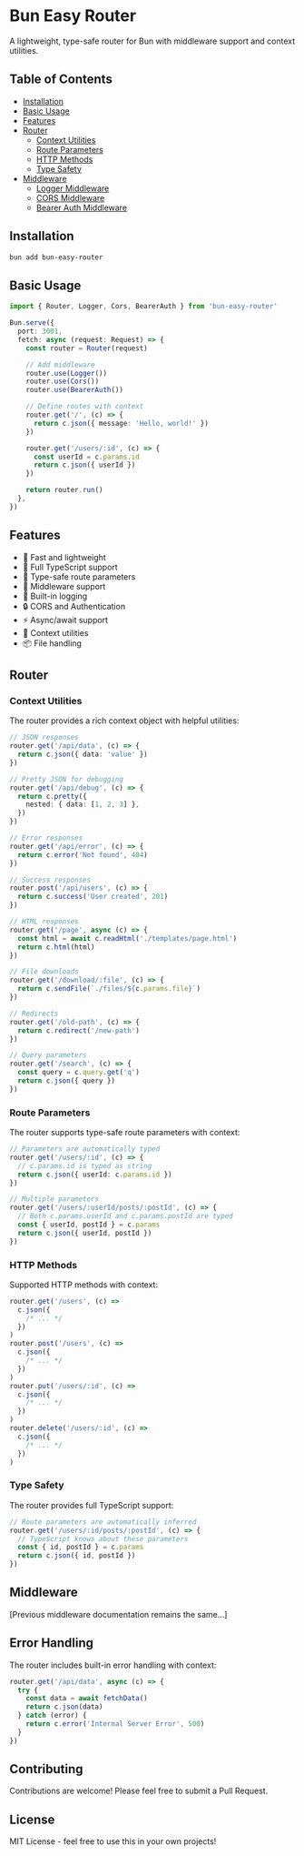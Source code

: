# Bun Easy Router

A lightweight, type-safe router for Bun with middleware support and context utilities.

## Table of Contents

- [Installation](#installation)
- [Basic Usage](#basic-usage)
- [Features](#features)
- [Router](#router)
  - [Context Utilities](#context-utilities)
  - [Route Parameters](#route-parameters)
  - [HTTP Methods](#http-methods)
  - [Type Safety](#type-safety)
- [Middleware](#middleware)
  - [Logger Middleware](#logger-middleware)
  - [CORS Middleware](#cors-middleware)
  - [Bearer Auth Middleware](#bearer-auth-middleware)

## Installation

```bash
bun add bun-easy-router
```

## Basic Usage

```typescript
import { Router, Logger, Cors, BearerAuth } from 'bun-easy-router'

Bun.serve({
  port: 3001,
  fetch: async (request: Request) => {
    const router = Router(request)

    // Add middleware
    router.use(Logger())
    router.use(Cors())
    router.use(BearerAuth())

    // Define routes with context
    router.get('/', (c) => {
      return c.json({ message: 'Hello, world!' })
    })

    router.get('/users/:id', (c) => {
      const userId = c.params.id
      return c.json({ userId })
    })

    return router.run()
  },
})
```

## Features

- 🚀 Fast and lightweight
- 💪 Full TypeScript support
- 🎯 Type-safe route parameters
- 🔌 Middleware support
- 📝 Built-in logging
- 🔒 CORS and Authentication
- ⚡ Async/await support
- 🎉 Context utilities
- 📦 File handling

## Router

### Context Utilities

The router provides a rich context object with helpful utilities:

```typescript
// JSON responses
router.get('/api/data', (c) => {
  return c.json({ data: 'value' })
})

// Pretty JSON for debugging
router.get('/api/debug', (c) => {
  return c.pretty({
    nested: { data: [1, 2, 3] },
  })
})

// Error responses
router.get('/api/error', (c) => {
  return c.error('Not found', 404)
})

// Success responses
router.post('/api/users', (c) => {
  return c.success('User created', 201)
})

// HTML responses
router.get('/page', async (c) => {
  const html = await c.readHtml('./templates/page.html')
  return c.html(html)
})

// File downloads
router.get('/download/:file', (c) => {
  return c.sendFile(`./files/${c.params.file}`)
})

// Redirects
router.get('/old-path', (c) => {
  return c.redirect('/new-path')
})

// Query parameters
router.get('/search', (c) => {
  const query = c.query.get('q')
  return c.json({ query })
})
```

### Route Parameters

The router supports type-safe route parameters with context:

```typescript
// Parameters are automatically typed
router.get('/users/:id', (c) => {
  // c.params.id is typed as string
  return c.json({ userId: c.params.id })
})

// Multiple parameters
router.get('/users/:userId/posts/:postId', (c) => {
  // Both c.params.userId and c.params.postId are typed
  const { userId, postId } = c.params
  return c.json({ userId, postId })
})
```

### HTTP Methods

Supported HTTP methods with context:

```typescript
router.get('/users', (c) =>
  c.json({
    /* ... */
  })
)
router.post('/users', (c) =>
  c.json({
    /* ... */
  })
)
router.put('/users/:id', (c) =>
  c.json({
    /* ... */
  })
)
router.delete('/users/:id', (c) =>
  c.json({
    /* ... */
  })
)
```

### Type Safety

The router provides full TypeScript support:

```typescript
// Route parameters are automatically inferred
router.get('/users/:id/posts/:postId', (c) => {
  // TypeScript knows about these parameters
  const { id, postId } = c.params
  return c.json({ id, postId })
})
```

## Middleware

[Previous middleware documentation remains the same...]

## Error Handling

The router includes built-in error handling with context:

```typescript
router.get('/api/data', async (c) => {
  try {
    const data = await fetchData()
    return c.json(data)
  } catch (error) {
    return c.error('Internal Server Error', 500)
  }
})
```

## Contributing

Contributions are welcome! Please feel free to submit a Pull Request.

## License

MIT License - feel free to use this in your own projects!
